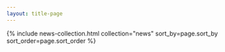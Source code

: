 ```yaml
---
layout: title-page
---
```


<div class="project-grid">
  {% include news-collection.html collection="news" sort_by=page.sort_by sort_order=page.sort_order %}
</div>
